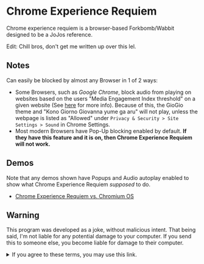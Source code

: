 # Chrome Experience Requiem

Chrome experience requiem is a browser-based Forkbomb/Wabbit designed to be a JoJos reference.

Edit: Chill bros, don't get me written up over this lel.

## Notes

Can easily be blocked by almost any Browser in 1 of 2 ways:

- Some Browsers, such as *Google Chrome*, block audio from playing on websites based on the users "Media Engagement Index threshold" on a given website (See [here](https://developers.google.com/web/updates/2017/09/autoplay-policy-changes) for more info). Because of this, the GioGio theme and "Kono Giorno Giovanna yume ga aru" will not play, unless the webpage is listed as "Allowed" under `Privacy & Security > Site Settings > Sound` in Chrome Settings.
- Most modern Browsers have Pop-Up blocking enabled by default. **If they have this feature and it is on, then Chrome Experience Requiem will not work.**

## Demos

Note that any demos shown have Popups and Audio autoplay enabled to show what Chrome Experience Requiem *supposed* to do.

- [Chrome Experience Requiem vs. Chromium OS](https://www.youtube.com/watch?v=KwdDHZ3KW3E)

## Warning

This program was developed as a joke, without malicious intent. That being said, I'm not liable for any potential damage to your computer. If you send this to someone else, you become liable for damage to their computer.
<details> 
  <summary>If you agree to these terms, you may use this link.</summary>
  https://k4rakara.github.io/chrome-experience-requiem/
</details>
